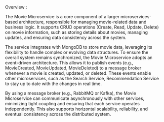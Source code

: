 Overview :

The Movie Microservice is a core component of a larger microservices-based architecture, responsible for managing movie-related data and business logic. It supports CRUD operations (Create, Read, Update, Delete) on movie information, such as storing details about movies, managing updates, and ensuring data consistency across the system.

The service integrates with MongoDB to store movie data, leveraging its flexibility to handle complex or evolving data structures. To ensure the overall system remains synchronized, the Movie Microservice adopts an event-driven architecture. This allows it to publish events (e.g., MovieCreated, MovieUpdated, MovieDeleted) to a message broker whenever a movie is created, updated, or deleted. These events enable other microservices, such as the Search Service, Recommendation Service to stay up to date with the changes in real time.

By using a message broker (e.g., RabbitMQ or Kafka), the Movie Microservice can communicate asynchronously with other services, minimizing tight coupling and ensuring that each service operates independently. This also supports horizontal scalability, reliability, and eventual consistency across the distributed system.
